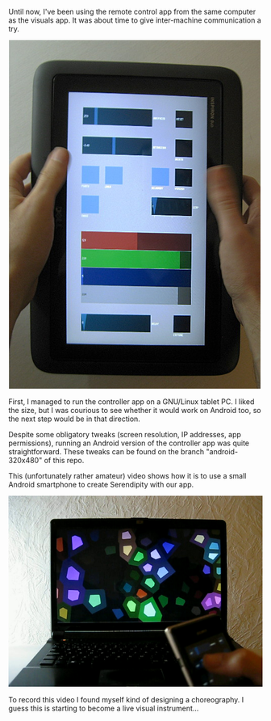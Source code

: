 Until now, I've been using the remote control app from the same computer as the visuals app. It was about time to give inter-machine communication a try.

![The controller app running on a tablet PC](project_images/2014-03-25/IMG_9676-serendipiter-00.JPG?raw=true "The controller app running on a tablet PC")

First, I managed to run the controller app on a GNU/Linux tablet PC. I liked the size, but I was courious to see whether it would work on Android too, so the next step would be in that direction.

Despite some obligatory tweaks (screen resolution, IP addresses, app permissions), running an Android version of the controller app was quite straightforward. These tweaks can be found on the branch "android-320x480" of this repo.

This (unfortunately rather amateur) video shows how it is to use a small Android smartphone to create Serendipity with our app.

[![Link to Youtube video](project_images/2014-03-25/vlcsnap-2014-03-25-01h26m37s32.png?raw=true "Link to Youtube video")](http://youtu.be/4QSZSoGUKc4)

To record this video I found myself kind of designing a choreography. I guess this is starting to become a live visual instrument...
